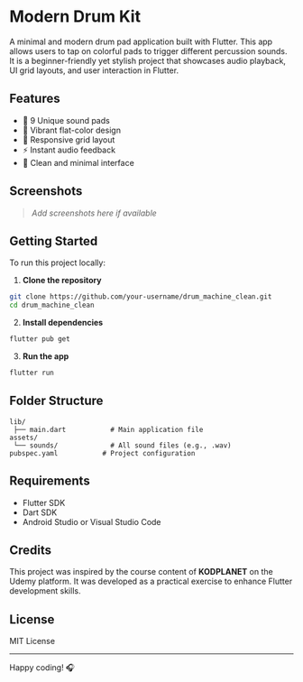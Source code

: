 # Modern Drum Kit

A minimal and modern drum pad application built with Flutter. This app allows users to tap on colorful pads to trigger different percussion sounds. It is a beginner-friendly yet stylish project that showcases audio playback, UI grid layouts, and user interaction in Flutter.

## Features

- 🎵 9 Unique sound pads
- 🎨 Vibrant flat-color design
- 📱 Responsive grid layout
- ⚡ Instant audio feedback
- 🧼 Clean and minimal interface

## Screenshots

> *Add screenshots here if available*

## Getting Started

To run this project locally:

1. **Clone the repository**
```bash
git clone https://github.com/your-username/drum_machine_clean.git
cd drum_machine_clean
```

2. **Install dependencies**
```bash
flutter pub get
```

3. **Run the app**
```bash
flutter run
```

## Folder Structure
```
lib/
 ├── main.dart           # Main application file
assets/
 └── sounds/             # All sound files (e.g., .wav)
pubspec.yaml           # Project configuration
```

## Requirements
- Flutter SDK
- Dart SDK
- Android Studio or Visual Studio Code

## Credits
This project was inspired by the course content of **KODPLANET** on the Udemy platform. It was developed as a practical exercise to enhance Flutter development skills.

## License
MIT License

---

Happy coding! 🎧

